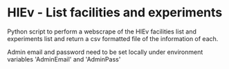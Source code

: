 HIEv - List facilities and experiments
============

Python script to perform a webscrape of the HIEv facilities list and experiments list and return a csv formatted file of the information of each. 

Admin email and password need to be set locally under environment variables 'AdminEmail' and 'AdminPass' 